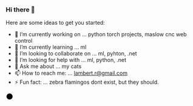 ### Hi there 👋

<!--
**rolambert/rolambert** is a ✨ _special_ ✨ repository because its `README.md` (this file) appears on your GitHub profile.
-->
Here are some ideas to get you started:

- 🔭 I’m currently working on ... python torch projects, maslow cnc web control
- 🌱 I’m currently learning ... ml 
- 👯 I’m looking to collaborate on ... ml, pyhton, .net
- 🤔 I’m looking for help with ... ml, python, .net
- 💬 Ask me about ... my cats
- 📫 How to reach me: ... lambert.r@gmail.com
- ⚡ Fun fact: ... zebra flamingos dont exist, but they should. 

![](img.svg)

